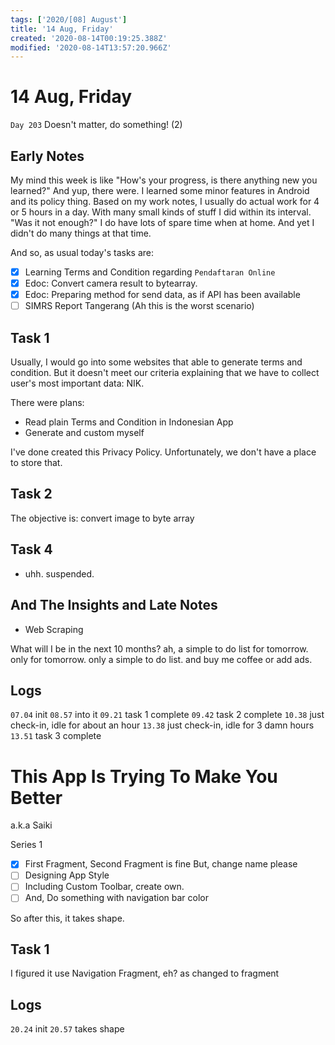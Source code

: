 ```yaml
---
tags: ['2020/[08] August']
title: '14 Aug, Friday'
created: '2020-08-14T00:19:25.388Z'
modified: '2020-08-14T13:57:20.966Z'
---
```


# 14 Aug, Friday

`Day 203` Doesn't matter, do something! (2)

## Early Notes
My mind this week is like "How's your progress, is there anything new you learned?" And yup, there were. I learned some minor features in Android and its policy thing. Based on my work notes, I usually do actual work for 4 or 5 hours in a day. With many small kinds of stuff I did within its interval. "Was it not enough?" I do have lots of spare time when at home. And yet I didn't do many things at that time. 

And so, as usual today's tasks are:
- [x] Learning Terms and Condition regarding `Pendaftaran Online`
- [x] Edoc: Convert camera result to bytearray.
- [x] Edoc: Preparing method for send data, as if API has been available
- [ ] SIMRS Report Tangerang (Ah this is the worst scenario)

## Task 1
Usually, I would go into some websites that able to generate terms and condition. But it doesn't meet our criteria explaining that we have to collect user's most important data: NIK. 

There were plans:
- Read plain Terms and Condition in Indonesian App
- Generate and custom myself

I've done created this Privacy Policy. Unfortunately, we don't have a place to store that. 

## Task 2
The objective is:
convert image to byte array

## Task 4
- uhh. suspended. 

## And The Insights and Late Notes
- Web Scraping

What will I be in the next 10 months? 
ah, a simple to do list for tomorrow. only for tomorrow. only a simple to do list. 
and buy me coffee or add ads. 

## Logs
`07.04` init
`08.57` into it
`09.21` task 1 complete
`09.42` task 2 complete
`10.38` just check-in, idle for about an hour
`13.38` just check-in, idle for 3 damn hours
`13.51` task 3 complete

# This App Is Trying To Make You Better
a.k.a Saiki

Series 1
- [x] First Fragment, Second Fragment is fine But, change name please
- [ ] Designing App Style
- [ ] Including Custom Toolbar, create own.
- [ ] And, Do something with navigation bar color

So after this, it takes shape.

## Task 1
I figured it use Navigation Fragment, eh? as changed to fragment 

## Logs
`20.24` init
`20.57` takes shape
